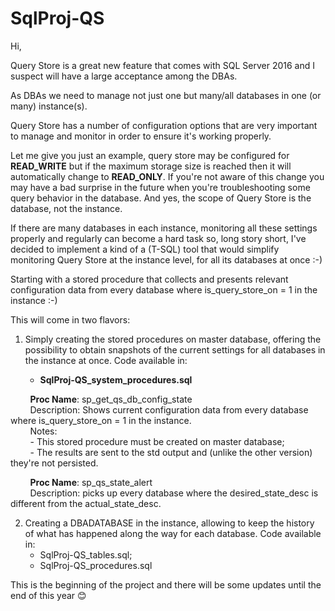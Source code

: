 # SqlProj-QS


Hi,

Query Store is a great new feature that comes with SQL Server 2016 and I suspect will have a large acceptance among the DBAs.

As DBAs we need to manage not just one but many/all databases in one (or many) instance(s). 

Query Store has a number of configuration options that are very important to manage and monitor in order to ensure it's working properly. 

Let me give you just an example, query store may be configured for **READ_WRITE** but if the maximum storage size is reached then it will automatically change to **READ_ONLY**. If you're not aware of this change you may have a bad surprise in the future when you're troubleshooting some query behavior in the database. And yes, the scope of Query Store is the database, not the instance.

If there are many databases in each instance, monitoring all these settings properly and regularly can become a hard task so, long story short, I've decided to implement a kind of a (T-SQL) tool that would simplify monitoring Query Store at the instance level, for all its databases at once :-)

Starting with a stored procedure that collects and presents relevant configuration data from every database where is_query_store_on = 1 in the instance :-)


This will come in two flavors:

1. Simply creating the stored procedures on master database, offering the possibility to obtain snapshots of the current settings for all databases in the instance at once. Code available in:

   - **SqlProj-QS_system_procedures.sql**  
     
   &nbsp;&nbsp;&nbsp;&nbsp;&nbsp;&nbsp;**Proc Name**: sp_get_qs_db_config_state  
   &nbsp;&nbsp;&nbsp;&nbsp;&nbsp;&nbsp;Description: Shows current configuration data from every database where is_query_store_on = 1 in the instance.  
   &nbsp;&nbsp;&nbsp;&nbsp;&nbsp;&nbsp;Notes:  
   &nbsp;&nbsp;&nbsp;&nbsp;&nbsp;&nbsp;- This stored procedure must be created on master database;  
   &nbsp;&nbsp;&nbsp;&nbsp;&nbsp;&nbsp;- The results are sent to the std output and (unlike the other version) they're not persisted.  
     
   &nbsp;&nbsp;&nbsp;&nbsp;&nbsp;&nbsp;**Proc Name**: sp_qs_state_alert  
   &nbsp;&nbsp;&nbsp;&nbsp;&nbsp;&nbsp;Description: picks up every database where the desired_state_desc is different from the actual_state_desc.
   
   
2. Creating a DBADATABASE in the instance, allowing to keep the history of what has happened along the way for each database. Code available in:
   - SqlProj-QS_tables.sql;
   - SqlProj-QS_procedures.sql



This is the beginning of the project and there will be some updates until the end of this year 😊


